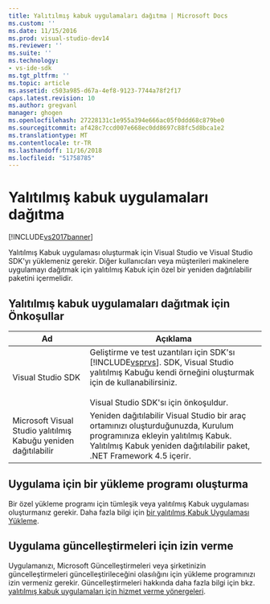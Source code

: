```yaml
---
title: Yalıtılmış kabuk uygulamaları dağıtma | Microsoft Docs
ms.custom: ''
ms.date: 11/15/2016
ms.prod: visual-studio-dev14
ms.reviewer: ''
ms.suite: ''
ms.technology:
- vs-ide-sdk
ms.tgt_pltfrm: ''
ms.topic: article
ms.assetid: c503a985-d67a-4ef8-9123-7744a78f2f17
caps.latest.revision: 10
ms.author: gregvanl
manager: ghogen
ms.openlocfilehash: 27228131c1e955a394e666ac05f0ddd68c879be0
ms.sourcegitcommit: af428c7ccd007e668ec0dd8697c88fc5d8bca1e2
ms.translationtype: MT
ms.contentlocale: tr-TR
ms.lasthandoff: 11/16/2018
ms.locfileid: "51758785"
---
```

# <a name="distributing-isolated-shell-applications"></a>Yalıtılmış kabuk uygulamaları dağıtma
[!INCLUDE[vs2017banner](../includes/vs2017banner.md)]

Yalıtılmış Kabuk uygulaması oluşturmak için Visual Studio ve Visual Studio SDK'yı yüklemeniz gerekir. Diğer kullanıcıları veya müşterileri makinelere uygulamayı dağıtmak için yalıtılmış Kabuk için özel bir yeniden dağıtılabilir paketini içermelidir.  
  
## <a name="prerequisites-for-distributing-isolated-shell-applications"></a>Yalıtılmış kabuk uygulamaları dağıtmak için Önkoşullar  
  
|Ad|Açıklama|  
|----------|-----------------|  
|Visual Studio SDK|Geliştirme ve test uzantıları için SDK'sı [!INCLUDE[vsprvs](../includes/vsprvs-md.md)]. SDK, Visual Studio yalıtılmış Kabuğu kendi örneğini oluşturmak için de kullanabilirsiniz.<br /><br /> Visual Studio SDK'sı için önkoşuldur.|  
|Microsoft Visual Studio yalıtılmış Kabuğu yeniden dağıtılabilir|Yeniden dağıtılabilir Visual Studio bir araç ortamınızı oluşturduğunuzda, Kurulum programınıza ekleyin yalıtılmış Kabuk. Yalıtılmış Kabuk yeniden dağıtılabilir paket, .NET Framework 4.5 içerir.|  
  
## <a name="creating-an-installation-program-for-the-application"></a>Uygulama için bir yükleme programı oluşturma  
 Bir özel yükleme programı için tümleşik veya yalıtılmış Kabuk uygulaması oluşturmanız gerekir. Daha fazla bilgi için [bir yalıtılmış Kabuk Uygulaması Yükleme](../extensibility/installing-an-isolated-shell-application.md).  
  
## <a name="allowing-for-updates-to-your-application"></a>Uygulama güncelleştirmeleri için izin verme  
 Uygulamanızı, Microsoft Güncelleştirmeleri veya şirketinizin güncelleştirmeleri güncelleştirileceğini olasılığını için yükleme programınızı izin vermeniz gerekir. Güncelleştirmeleri hakkında daha fazla bilgi için bkz. [yalıtılmış kabuk uygulamaları için hizmet verme yönergeleri](../extensibility/servicing-guidelines-for-isolated-shell-applications.md).

